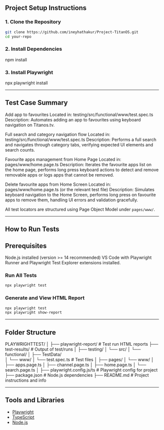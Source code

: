 
## Project Setup Instructions

### 1. Clone the Repository
```bash
git clone https://github.com/ineyhathakur/Project-TitanOS.git
cd your-repo
```

### 2. Install Dependencies
npm install

### 3. Install Playwright
npx playwright install

---


## Test Case Summary


Add app to favourites
Located in: testing/src/functional/www/test.spec.ts
Description: Automates adding an app to favourites using keyboard navigation on Titanos.tv.

Full search and category navigation flow
Located in: testing/src/functional/www/test.spec.ts
Description: Performs a full search and navigates through category tabs, verifying expected UI elements and search counts.

Favourite apps management from Home Page
Located in: pages/www/home.page.ts
Description: Iterates the favourite apps list on the home page, performs long press keyboard actions to detect and remove removable apps or logs apps that cannot be removed.

Delete favourite apps from Home Screen
Located in: pages/www/home.page.ts (or the relevant test file)
Description: Simulates keyboard navigation to the Home Screen, performs long press on favourite apps to remove them, handling UI errors and validation gracefully.


All test locators are structured using Page Object Model under `pages/www/`.

---

## How to Run Tests

## Prerequisites
Node.js installed (version >= 14 recommended)
VS Code with Playwright Runner and Playwright Test Explorer extensions installed.

### Run All Tests
```bash
npx playwright test
```

### Generate and View HTML Report
```bash
npx playwright test
npx playwright show-report
```

---

## Folder Structure

PLAYWRIGHTTEST/
│
├── playwright-report/          # Test run HTML reports
├── test-results/               # Output of test/runs
│
├── testing/
│   └── src/
│       └── functional/
│           ├── TestData/             
│           └── www/
│               └── test.spec.ts       # Test files
│
├── pages/
│   └── www/
│       ├── apps.page.ts
│       ├── channel.page.ts
│       ├── home.page.ts
│       └── search.page.ts
│
├── playwright.config.js/ts      # Playwright config for project
├── package.json                 # Node.js dependencies
├── README.md                    # Project instructions and info


---

## Tools and Libraries

- [Playwright](https://playwright.dev/)
- [TypeScript](https://www.typescriptlang.org/)
- [Node.js](https://nodejs.org/)

